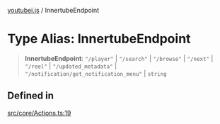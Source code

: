 [youtubei.js](../README.md) / InnertubeEndpoint

# Type Alias: InnertubeEndpoint

> **InnertubeEndpoint**: `"/player"` \| `"/search"` \| `"/browse"` \| `"/next"` \| `"/reel"` \| `"/updated_metadata"` \| `"/notification/get_notification_menu"` \| `string`

## Defined in

[src/core/Actions.ts:19](https://github.com/LuanRT/YouTube.js/blob/305a398158a6cac82e6ef288fed4bf1661c89d52/src/core/Actions.ts#L19)
